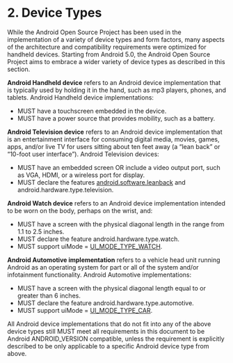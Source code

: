 # 2\. Device Types

While the Android Open Source Project has been used in the implementation of a
variety of device types and form factors, many aspects of the architecture and
compatibility requirements were optimized for handheld devices. Starting from
Android 5.0, the Android Open Source Project aims to embrace a wider variety of
device types as described in this section.

**Android Handheld device** refers to an Android device implementation that is
typically used by holding it in the hand, such as mp3 players, phones, and
tablets. Android Handheld device implementations:

*   MUST have a touchscreen embedded in the device.
*   MUST have a power source that provides mobility, such as a battery.

**Android Television device** refers to an Android device implementation that
is an entertainment interface for consuming digital media, movies, games, apps,
and/or live TV for users sitting about ten feet away (a “lean back” or “10-foot
user interface”). Android Television devices:

*   MUST have an embedded screen OR include a video output port, such as VGA,
    HDMI, or a wireless port for display.
*   MUST declare the features
    [android.software.leanback](http://developer.android.com/reference/android/content/pm/PackageManager.html#FEATURE_LEANBACK)
    and android.hardware.type.television.

**Android Watch device** refers to an Android device implementation intended to
be worn on the body, perhaps on the wrist, and:

*   MUST have a screen with the physical diagonal length in the range from 1.1
    to 2.5 inches.
*   MUST declare the feature android.hardware.type.watch.
*   MUST support uiMode =
    [UI_MODE_TYPE_WATCH](http://developer.android.com/reference/android/content/res/Configuration.html#UI_MODE_TYPE_WATCH).

**Android Automotive implementation** refers to a vehicle head unit running
Android as an operating system for part or all of the system and/or
infotainment functionality. Android Automotive implementations:

*   MUST have a screen with the physical diagonal length equal to or greater
    than 6 inches.
*   MUST declare the feature android.hardware.type.automotive.
*   MUST support uiMode =
    [UI_MODE_TYPE_CAR](http://developer.android.com/reference/android/content/res/Configuration.html#UI_MODE_TYPE_CAR).

All Android device implementations that do not fit into any of the above device
types still MUST meet all requirements in this document to be Android
ANDROID_VERSION compatible, unless the requirement is explicitly described to
be only applicable to a specific Android device type from above.
